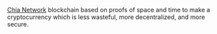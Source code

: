 
[Chia Network](https://chia.network/)
blockchain based on proofs of space and time to make a cryptocurrency which is less wasteful, more decentralized, and more secure.

